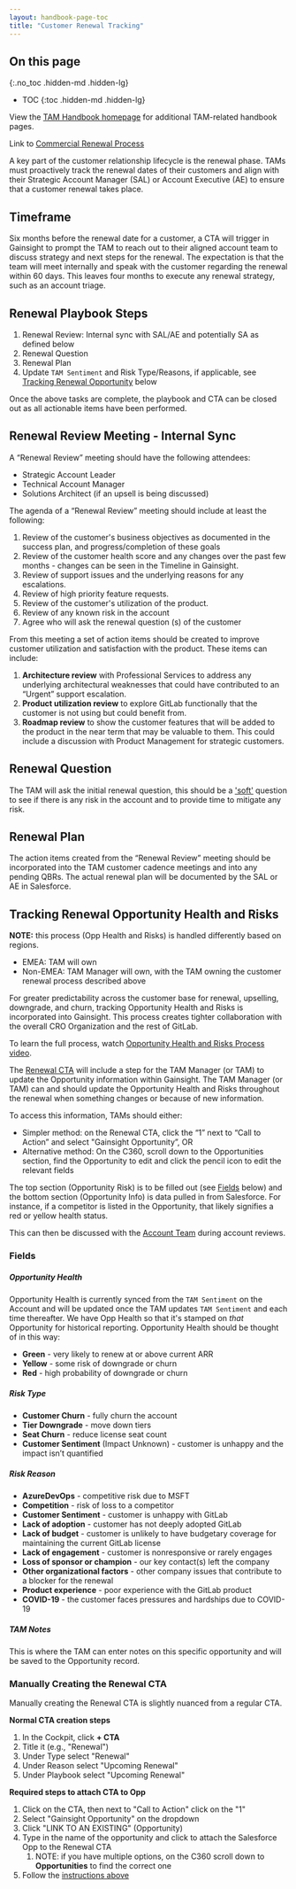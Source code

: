 ```yaml
---
layout: handbook-page-toc
title: "Customer Renewal Tracking"
---
```


## On this page
{:.no_toc .hidden-md .hidden-lg}

- TOC
{:toc .hidden-md .hidden-lg}

View the [TAM Handbook homepage](/handbook/customer-success/tam/) for additional TAM-related handbook pages.

Link to [Commercial Renewal Process](/handbook/customer-success/comm-sales/renewals/)



A key part of the customer relationship lifecycle is the renewal phase. TAMs must proactively track the renewal dates of their customers and align with their Strategic Account Manager (SAL) or Account Executive (AE) to ensure that a customer renewal takes place.

## Timeframe

Six months before the renewal date for a customer, a CTA will trigger in Gainsight to prompt the TAM to reach out to their aligned account team to discuss strategy and next steps for the renewal. The expectation is that the team will meet internally and speak with the customer regarding the renewal within 60 days. This leaves four months to execute any renewal strategy, such as an account triage.

## Renewal Playbook Steps

1. Renewal Review: Internal sync with SAL/AE and potentially SA as defined below
1. Renewal Question
1. Renewal Plan
1. Update `TAM Sentiment` and Risk Type/Reasons, if applicable, see [Tracking Renewal Opportunity](#tracking-renewal-opportunity-health-and-risks) below

Once the above tasks are complete, the playbook and CTA can be closed out as all actionable items have been performed.

## Renewal Review Meeting - Internal Sync

A “Renewal Review” meeting should have the following attendees:

- Strategic Account Leader
- Technical Account Manager
- Solutions Architect (if an upsell is being discussed)


The agenda of a “Renewal Review” meeting should include at least the following:

 1. Review of the customer's business objectives as documented in the success plan, and progress/completion of these goals
 1. Review of the customer health score and any changes over the past few months - changes can be seen in the Timeline in Gainsight.
 1. Review of support issues and the underlying reasons for any escalations.
 1. Review of high priority feature requests.
 1. Review of the customer's utilization of the product.
 1. Review of any known risk in the account
 1. Agree who will ask the renewal question (s) of the customer

From this meeting a set of action items should be created to improve customer utilization and satisfaction with the product. These items can include:

 1. **Architecture review** with Professional Services to address any underlying architectural weaknesses that could have contributed to an “Urgent” support escalation.
 1. **Product utilization review** to explore GitLab functionally that the customer is not using but could benefit from.
 1. **Roadmap review** to show the customer features that will be added to the product in the near term that may be valuable to them. This could include a discussion with Product Management for strategic customers.

## Renewal Question

The TAM will ask the initial renewal question, this should be a ['soft'](https://www.mbaskool.com/business-concepts/marketing-and-strategy-terms/7214-soft-fact-questions.html) question to see if there is any risk in the account and to provide time to mitigate any risk.

## Renewal Plan

The action items created from the “Renewal Review” meeting should be incorporated into the TAM customer cadence meetings and into any pending QBRs. The actual renewal plan will be documented by the SAL or AE in Salesforce.

## Tracking Renewal Opportunity Health and Risks

**NOTE:** this process (Opp Health and Risks) is handled differently based on regions.
* EMEA: TAM will own
* Non-EMEA: TAM Manager will own, with the TAM owning the customer renewal process described above

For greater predictability across the customer base for renewal, upselling, downgrade, and churn, tracking Opportunity Health and Risks is incorporated into Gainsight. This process creates tighter collaboration with the overall CRO Organization and the rest of GitLab.

To learn the full process, watch [Opportunity Health and Risks Process video](https://www.youtube.com/watch?v=taucYmcWZ6U&feature=youtu.be).

The [Renewal CTA](#timeframe) will include a step for the TAM Manager (or TAM) to update the Opportunity information within Gainsight. The TAM Manager (or TAM) can and should update the Opportunity Health and Risks throughout the renewal when something changes or because of new information.

To access this information, TAMs should either:
* Simpler method: on the Renewal CTA, click the “1” next to “Call to Action” and select "Gainsight Opportunity”, OR
* Alternative method: On the C360, scroll down to the Opportunities section, find the Opportunity to edit and click the pencil icon to edit the relevant fields

The top section (Opportunity Risk) is to be filled out (see [Fields](#fields) below) and the bottom section (Opportunity Info) is data pulled in from Salesforce. For instance, if a competitor is listed in the Opportunity, that likely signifies a red or yellow health status.

This can then be discussed with the [Account Team](/handbook/customer-success/account-team/) during account reviews.

### Fields

##### Opportunity Health

Opportunity Health is currently synced from the `TAM Sentiment` on the Account and will be updated once the TAM updates `TAM Sentiment` and each time thereafter. We have Opp Health so that it's stamped on _that_ Opportunity for historical reporting. Opportunity Health should be thought of in this way:

* **Green** - very likely to renew at or above current ARR
* **Yellow** - some risk of downgrade or churn
* **Red** - high probability of downgrade or churn

##### Risk Type
* **Customer Churn** - fully churn the account
* **Tier Downgrade** - move down tiers
* **Seat Churn** - reduce license seat count
* **Customer Sentiment** (Impact Unknown) - customer is unhappy and the impact isn’t quantified

##### Risk Reason
* **AzureDevOps** - competitive risk due to MSFT
* **Competition** - risk of loss to a competitor
* **Customer Sentiment** - customer is unhappy with GitLab
* **Lack of adoption** - customer has not deeply adopted GitLab
* **Lack of budget** - customer is unlikely to have budgetary coverage for maintaining the current GitLab license
* **Lack of engagement** - customer is nonresponsive or rarely engages
* **Loss of sponsor or champion** - our key contact(s) left the company
* **Other organizational factors** - other company issues that contribute to a blocker for the renewal
* **Product experience** - poor experience with the GitLab product
* **COVID-19** - the customer faces pressures and hardships due to COVID-19

##### TAM Notes
This is where the TAM can enter notes on this specific opportunity and will be saved to the Opportunity record.

### Manually Creating the Renewal CTA

Manually creating the Renewal CTA is slightly nuanced from a regular CTA. 

**Normal CTA creation steps**
1. In the Cockpit, click **+ CTA**
1. Title it (e.g., "Renewal")
1. Under Type select "Renewal"
1. Under Reason select "Upcoming Renewal"
1. Under Playbook select "Upcoming Renewal"

**Required steps to attach CTA to Opp**
1. Click on the CTA, then next to "Call to Action" click on the "1"
1. Select "Gainsight Opportunity" on the dropdown
1. Click "LINK TO AN EXISTING" (Opportunity)
1. Type in the name of the opportunity and click to attach the Salesforce Opp to the Renewal CTA
   1. NOTE: if you have multiple options, on the C360 scroll down to **Opportunities** to find the correct one 
1. Follow the [instructions above](#tracking-renewal-opportunity-health-and-risks)
